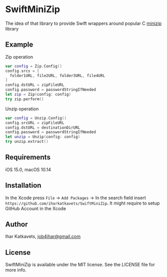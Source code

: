 # SwiftMiniZip

The idea of that library to provide Swift wrappers around popular C [minizip](https://github.com/madler/zlib/tree/master/contrib/minizip) library

## Example

Zip operation
```swift
var config = Zip.Config()
config.srcs = [
  folder1URL, file2URL, folder3URL, file4URL
]
config.dstURL = zipFileURL
config.password = passwordStringIfNeeded
let zip = Zip(config: config)
try zip.perform()
```

Unzip operation
```swift
var config = Unzip.Config()
config.srcURL = zipFileURL
config.dstURL = destinationDirURL
config.password = passwordStringIfNeeded
let unzip = Unzip(config: config)        
try unzip.extract()
```

## Requirements

iOS 15.0, 
macOS 10.14

## Installation

In the Xcode press `File` -> `Add Packages` -> In the search field insert `https://github.com/iharkatkavets/SwiftMiniZip`. It might require to setup GitHub Account in the Xcode

## Author

Ihar Katkavets, job4ihar@gmail.com

## License

SwiftMiniZip is available under the MIT license. See the LICENSE file for more info.

